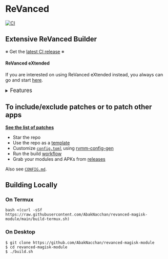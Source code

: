 # ReVanced
[![CI](https://github.com/AbakNacchan/revanced-magisk-module/actions/workflows/ci.yml/badge.svg?event=schedule)](https://github.com/AbakNacchan/revanced-magisk-module/actions/workflows/ci.yml)

## Extensive ReVanced Builder

※ Get the [latest CI release](https://github.com/AbakNacchan/revanced-magisk-module/releases) ※


#### ReVanced eXtended
If you are interested on using ReVanced eXtended instead, you always can go and start [here](https://github.com/AbakNacchan/revanced-extended).


<details><summary><big>Features</big></summary>
<ul>
 <li>Support all present and future ReVanced apps</li>
 <li>Can build Magisk modules and non-root APKs</li>
 <li>Updated periodically with the latest versions of apps and patches</li>
 <li>Optimize APKs and modules for size</li>
 <li>Modules</li>
    <ul>
     <li>Provide support for ReVanced apps, both current and upcoming</li>
     <li>Enable the creation of Magisk modules and non-root APKs</li>
     <li>Offer regular updates with the newest versions of apps and patches</li>
     <li>Reduce the size of APKs and modules for optimization</li>
     <li>Compatible with Magisk and KernelSU</li>
    </ul>
</ul>
Be aware that the <a href="../../actions/workflows/ci.yml">CI workflow</a> automatically builds the modules and APKs every day using GitHub Actions, as long as there is a change in ReVanced patches. You might want to turn it off.
</details>

## To include/exclude patches or to patch other apps
[**See the list of patches**](https://j-hc.github.io/rvmm-config-gen/)

 * Star the repo
 * Use the repo as a [template](https://github.com/AbakNacchan/revanced-magisk-module/fork)
 * Customize [`config.toml`](./config.toml) using [rvmm-config-gen](https://j-hc.github.io/rvmm-config-gen/)
 * Run the build [workflow](../../actions/workflows/build.yml)
 * Grab your modules and APKs from [releases](../../releases)

Also see [`CONFIG.md`](./CONFIG.md).

## Building Locally
### On Termux
```console
bash <(curl -sSf https://raw.githubusercontent.com/AbakNacchan/revanced-magisk-module/main/build-termux.sh)
```

### On Desktop
```console
$ git clone https://github.com/AbakNacchan/revanced-magisk-module
$ cd revanced-magisk-module
$ ./build.sh
```
